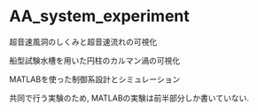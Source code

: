 # AA_system_experiment

超音速風洞のしくみと超音速流れの可視化 <br>
<a href="https://github.com/yohei-freelance/AA_system_experiment/blob/master/experiment2/system_experiment2.pdf"></a>

船型試験水槽を用いた円柱のカルマン渦の可視化 <br>
<a href="https://github.com/yohei-freelance/AA_system_experiment/blob/master/experiment3/system_exp3.pdf"></a>

MATLABを使った制御系設計とシミュレーション <br>
<a href="https://github.com/yohei-freelance/AA_system_experiment/blob/master/experiment5/aerospace_experiment5_1.pdf"></a>

共同で行う実験のため, MATLABの実験は前半部分しか書いていない.
